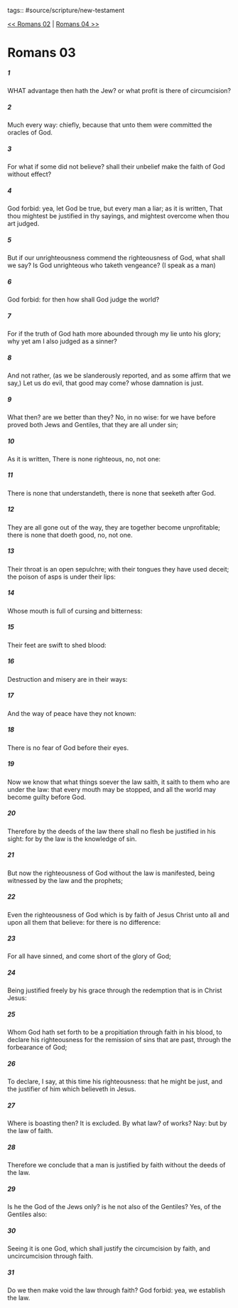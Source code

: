 tags:: #source/scripture/new-testament

[<< Romans 02](/new-testament/06_Romans/Romans_02.md) | [Romans 04 >>](/new-testament/06_Romans/Romans_04.md)

# Romans 03

##### 1

WHAT advantage then hath the Jew? or what profit is there of circumcision?

##### 2

Much every way: chiefly, because that unto them were committed the oracles of God.

##### 3

For what if some did not believe? shall their unbelief make the faith of God without effect?

##### 4

God forbid: yea, let God be true, but every man a liar; as it is written, That thou mightest be justified in thy sayings, and mightest overcome when thou art judged.

##### 5

But if our unrighteousness commend the righteousness of God, what shall we say? Is God unrighteous who taketh vengeance? (I speak as a man)

##### 6

God forbid: for then how shall God judge the world?

##### 7

For if the truth of God hath more abounded through my lie unto his glory; why yet am I also judged as a sinner?

##### 8

And not rather, (as we be slanderously reported, and as some affirm that we say,) Let us do evil, that good may come? whose damnation is just.

##### 9

What then? are we better than they? No, in no wise: for we have before proved both Jews and Gentiles, that they are all under sin;

##### 10

As it is written, There is none righteous, no, not one:

##### 11

There is none that understandeth, there is none that seeketh after God.

##### 12

They are all gone out of the way, they are together become unprofitable; there is none that doeth good, no, not one.

##### 13

Their throat is an open sepulchre; with their tongues they have used deceit; the poison of asps is under their lips:

##### 14

Whose mouth is full of cursing and bitterness:

##### 15

Their feet are swift to shed blood:

##### 16

Destruction and misery are in their ways:

##### 17

And the way of peace have they not known:

##### 18

There is no fear of God before their eyes.

##### 19

Now we know that what things soever the law saith, it saith to them who are under the law: that every mouth may be stopped, and all the world may become guilty before God.

##### 20

Therefore by the deeds of the law there shall no flesh be justified in his sight: for by the law is the knowledge of sin.

##### 21

But now the righteousness of God without the law is manifested, being witnessed by the law and the prophets;

##### 22

Even the righteousness of God which is by faith of Jesus Christ unto all and upon all them that believe: for there is no difference:

##### 23

For all have sinned, and come short of the glory of God;

##### 24

Being justified freely by his grace through the redemption that is in Christ Jesus:

##### 25

Whom God hath set forth to be a propitiation through faith in his blood, to declare his righteousness for the remission of sins that are past, through the forbearance of God;

##### 26

To declare, I say, at this time his righteousness: that he might be just, and the justifier of him which believeth in Jesus.

##### 27

Where is boasting then? It is excluded. By what law? of works? Nay: but by the law of faith.

##### 28

Therefore we conclude that a man is justified by faith without the deeds of the law.

##### 29

Is he the God of the Jews only? is he not also of the Gentiles? Yes, of the Gentiles also:

##### 30

Seeing it is one God, which shall justify the circumcision by faith, and uncircumcision through faith.

##### 31

Do we then make void the law through faith? God forbid: yea, we establish the law.
